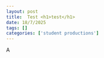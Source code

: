 ```yaml
---
layout: post
title:  Test <h1>test</h1>
date: 18/7/2025
tags: []
categories: ['student productions']
---
```


A
